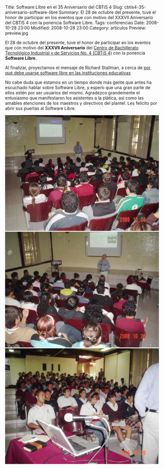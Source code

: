 Title: Software Libre en el 35 Aniversario del CBTiS 4
Slug: cbtis4-35-aniversario-software-libre
Summary: El 28 de octubre del presente, tuve el honor de participar en los eventos que con motivo del XXXVII Aniversario del CBTiS 4 con la ponencia Software Libre.
Tags: conferencias
Date: 2008-10-28 23:00
Modified: 2008-10-28 23:00
Category: articulos
Preview: preview.jpg


El 28 de octubre del presente, tuve el honor de participar en los eventos que con motivo del **XXXVII Aniversario** del [Centro de Bachillerato Tecnológico Industrial y de Servicios No. 4 (CBTiS 4)](http://www.cbtis4.edu.mx/) con la ponencia **Software Libre**.

Al finalizar, proyectamos el mensaje de Richard Stallman, a cerca de [por qué debe usarse software libre en las instituciones educativas](http://www.youtube.com/watch?v=cnJ-rGBX9Es)

No cabe duda que estamos en un tiempo donde más gente que antes ha escuchado hablar sobre Software Libre, y espero que una gran parte de ellos estén por ser usuarios del mismo. Agradezco grandemente el entusiasmo que manifestaron los asistentes a la plática, así como las amables atenciones de los maestros y directivos del plantel. Les felicito por abrir sus puertas al Software Libre.

<img class="img-fluid" src="cbtis4-1.jpg" alt="CBTiS 4 - 1">

<img class="img-fluid" src="cbtis4-2.jpg" alt="CBTiS 4 - 2">

<img class="img-fluid" src="cbtis4-3.jpg" alt="CBTiS 4 - 3">

